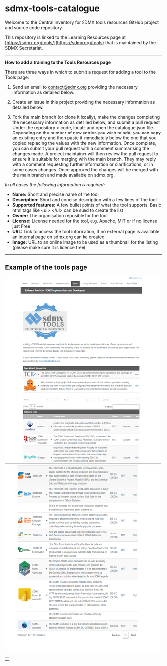 # sdmx-tools-catalogue
Welcome to the Central inventory for SDMX tools resources GitHub project and source code repository.

This repository is linked to the Learning Resources page at [https://sdmx.org/tools/](https://sdmx.org/tools) that is maintained by the SDMX Secretariat.

------------------------------------------

**How to add a training to the Tools Resources page**

There are three ways in which to submit a request for adding a tool to the Tools page:

1. Send an email to contact@sdmx.org providing the necessary information as detailed below.

2. Create an issue in this project providing the necessary information as detailed below.
   
3. Fork the main branch (or clone it locally), make the changes completing the necesssary information as detailed below, and submit a pull request
Under the repository > code, locate and open the catalogue.json file. Depending on the number of new entries you wish to add, you can copy an existing entry and then paste it immediately below the one that you copied replacing the values with the new information. Once complete, you can submit your pull request with a comment summarising the changes made. A project maintainer will then review the pull request to ensure it is suitable for merging with the main branch. They may reply with a comment requesting further information or clarifications, or in some cases changes. Once approved the changes will be merged with the main branch and made available on sdmx.org.

*In all cases the following information is required:*

- **Name:** Short and precise name of the tool
- **Description:** Short and concise description with a few lines of the tool
- **Supported features:** A few bullet points of what the tool supports. Basic html tags like &lt;ul&gt; &lt;/ul&gt; can be sued to create the list
- **Owner:** The organisation reposible for the tool
- **License:** License needed for the tool, e.g. Apache, MIT or if no license just Free
- **URL:** Link to access the tool information, if no external page is available an internal page on sdmx.org can be created
- **Image:** URL to an online image to be used as a thumbnail for the listing (please make sure it is licence free)

------------------------------------------
## Example of the tools page

<table><td><tr><img src="images/page_1.png" alt="Top Tools page" style="width:500px;height:600px;"></tr></td><td><tr><img src="images/page_2.png" alt="Top Tools page" style="width:500px;height:600px;"></tr></td></table>
